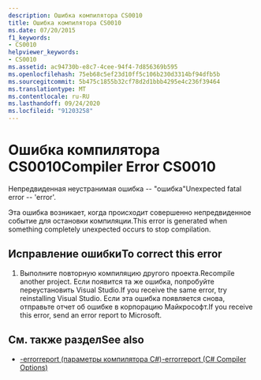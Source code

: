 ```yaml
---
description: Ошибка компилятора CS0010
title: Ошибка компилятора CS0010
ms.date: 07/20/2015
f1_keywords:
- CS0010
helpviewer_keywords:
- CS0010
ms.assetid: ac94730b-e8c7-4cee-94f4-7d856369b595
ms.openlocfilehash: 75eb68c5ef23d10ff5c106b230d3314bf94dfb5b
ms.sourcegitcommit: 5b475c1855b32cf78d2d1bbb4295e4c236f39464
ms.translationtype: MT
ms.contentlocale: ru-RU
ms.lasthandoff: 09/24/2020
ms.locfileid: "91203258"
---
```

# <a name="compiler-error-cs0010"></a><span data-ttu-id="4c222-103">Ошибка компилятора CS0010</span><span class="sxs-lookup"><span data-stu-id="4c222-103">Compiler Error CS0010</span></span>

<span data-ttu-id="4c222-104">Непредвиденная неустранимая ошибка -- "ошибка"</span><span class="sxs-lookup"><span data-stu-id="4c222-104">Unexpected fatal error -- 'error'.</span></span>  
  
 <span data-ttu-id="4c222-105">Эта ошибка возникает, когда происходит совершенно непредвиденное событие для остановки компиляции.</span><span class="sxs-lookup"><span data-stu-id="4c222-105">This error is generated when something completely unexpected occurs to stop compilation.</span></span>  
  
## <a name="to-correct-this-error"></a><span data-ttu-id="4c222-106">Исправление ошибки</span><span class="sxs-lookup"><span data-stu-id="4c222-106">To correct this error</span></span>  
  
1. <span data-ttu-id="4c222-107">Выполните повторную компиляцию другого проекта.</span><span class="sxs-lookup"><span data-stu-id="4c222-107">Recompile another project.</span></span> <span data-ttu-id="4c222-108">Если появится та же ошибка, попробуйте переустановить Visual Studio.</span><span class="sxs-lookup"><span data-stu-id="4c222-108">If you receive the same error, try reinstalling Visual Studio.</span></span> <span data-ttu-id="4c222-109">Если эта ошибка появляется снова, отправьте отчет об ошибке в корпорацию Майкрософт.</span><span class="sxs-lookup"><span data-stu-id="4c222-109">If you receive this error, send an error report to Microsoft.</span></span>  
  
## <a name="see-also"></a><span data-ttu-id="4c222-110">См. также раздел</span><span class="sxs-lookup"><span data-stu-id="4c222-110">See also</span></span>

- [<span data-ttu-id="4c222-111">-errorreport (параметры компилятора C#)</span><span class="sxs-lookup"><span data-stu-id="4c222-111">-errorreport (C# Compiler Options)</span></span>](../language-reference/compiler-options/errorreport-compiler-option.md)

